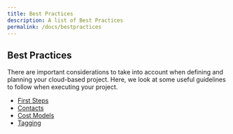 ```yaml
---
title: Best Practices
description: A list of Best Practices
permalink: /docs/bestpractices
---
```


## Best Practices

There are important considerations to take into account when defining and planning your cloud-based project.
Here, we look at some useful guidelines to follow when executing your project.

*  [First Steps](bestpractice/firststeps)
*  [Contacts](bestpractices/contacts)
*  [Cost Models](bestpractices/costmodels)
*  [Tagging](bestpractices/tagging)
